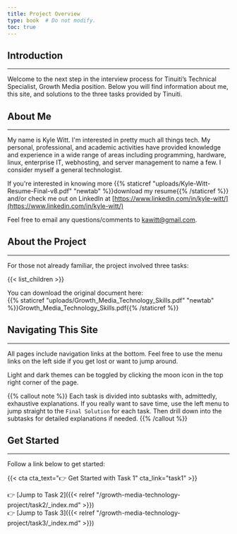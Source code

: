 ```yaml
---
title: Project Overview
type: book  # Do not modify.
toc: true
---
```


## Introduction

***

Welcome to the next step in the interview process for Tinuiti’s Technical Specialist, Growth Media position. Below you
will find information about me, this site, and solutions to the three tasks provided by Tinuiti.  

## About Me

***

My name is Kyle Witt. I'm interested in pretty much all things tech. My personal, professional, and academic activities have provided knowledge and experience in a wide range of areas including programming, hardware, linux, enterprise IT, webhosting, and server management to name a few. I consider myself a general technologist. 

If you're interested in knowing more {{% staticref "uploads/Kyle-Witt-Resume-Final-v8.pdf" "newtab" %}}download my resume{{% /staticref %}} and/or check me out on LinkedIn at [https://www.linkedin.com/in/kyle-witt/](https://www.linkedin.com/in/kyle-witt/)

Feel free to email any questions/comments to <a href="mailto:kawitt@gmail.com">kawitt@gmail.com</a>.

## About the Project

***

For those not already familiar, the project involved three tasks:

{{< list_children >}}

You can download the original document here:  
{{% staticref "uploads/Growth_Media_Technology_Skills.pdf" "newtab" %}}Growth_Media_Technology_Skills.pdf{{% /staticref %}}

## Navigating This Site

***

All pages include navigation links at the bottom. Feel free to use the menu links on the left side if you get lost or want to jump around. 

Light and dark themes can be toggled by clicking the moon icon in the top right corner of the page.

{{% callout note %}}
Each task is divided into subtasks with, admittedly, exhaustive explanations. If you really want to save time, use the left menu to jump straight to the `Final Solution` for each task. Then drill down into the subtasks for detailed explanations if needed.
{{% /callout %}}

## Get Started

***

Follow a link below to get started:

{{< cta cta_text="👉 Get Started with Task 1" cta_link="task1" >}}

:point_right: [Jump to Task 2]({{< relref "/growth-media-technology-project/task2/_index.md" >}})  
:point_right: [Jump to Task 3]({{< relref "/growth-media-technology-project/task3/_index.md" >}})
